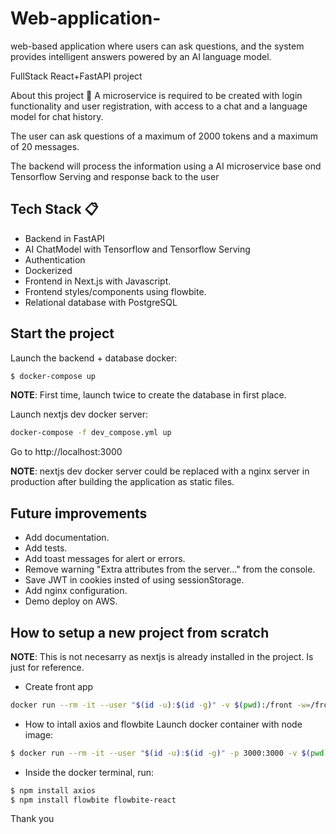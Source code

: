 # Web-application-
web-based application where users can ask questions, and the system provides intelligent answers powered by an AI language model. 

FullStack React+FastAPI project

About this project 🚀
A microservice is required to be created with login functionality and user registration, with access to a chat and a language model for chat history.

The user can ask questions of a maximum of 2000 tokens and a maximum of 20 messages.

The backend will process the information using a AI microservice base ond Tensorflow Serving and response back to the user

## Tech Stack 📋
- Backend in FastAPI
- AI ChatModel with Tensorflow and Tensorflow Serving
- Authentication
- Dockerized
- Frontend in Next.js with Javascript.
- Frontend styles/components using flowbite.
- Relational database with PostgreSQL


## Start the project
Launch the backend + database docker:
```sh
$ docker-compose up
```
__NOTE__: First time, launch twice to create the database in first place.

Launch nextjs dev docker server:
```sh
docker-compose -f dev_compose.yml up
```

Go to http://localhost:3000

__NOTE__: nextjs dev docker server could be replaced with a nginx server in production after building the application as static files.


## Future improvements
- Add documentation.
- Add tests.
- Add toast messages for alert or errors.
- Remove warning "Extra attributes from the server..." from the console.
- Save JWT in cookies insted of using sessionStorage.
- Add nginx configuration.
- Demo deploy on AWS.


## How to setup a new project from scratch
__NOTE__: This is not necesarry as nextjs is already installed in the project. Is just for reference.

- Create front app
```sh
docker run --rm -it --user "$(id -u):$(id -g)" -v $(pwd):/front -w=/front node:18.16.0 npx create-next-app@latest --js front
```

- How to intall axios and flowbite
Launch docker container with node image:
```sh
$ docker run --rm -it --user "$(id -u):$(id -g)" -p 3000:3000 -v $(pwd)/front:/front -w=/front node:18.16.0 bash
```

- Inside the docker terminal, run:
```sh
$ npm install axios
$ npm install flowbite flowbite-react
```

Thank you
